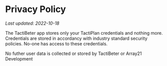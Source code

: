 # Privacy Policy
*Last updated: 2022-10-18*

The TactiBeter app stores only your TactiPlan credentials and nothing more.
Credentials are stored in accordancy with industry standard security policies.
No-one has access to these credentials.

No futher user data is collected or stored by TactiBeter or Array21 Development
